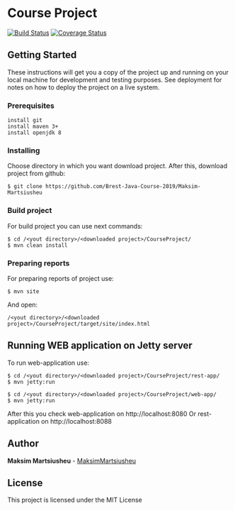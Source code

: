 Course Project
==============
[![Build Status](https://travis-ci.org/Brest-Java-Course-2019/Maksim-Martsiusheu.svg?branch=master)](https://travis-ci.org/Brest-Java-Course-2019/Maksim-Martsiusheu)
[![Coverage Status](https://coveralls.io/repos/github/Brest-Java-Course-2019/Maksim-Martsiusheu/badge.svg?branch=master)](https://coveralls.io/github/Brest-Java-Course-2019/Maksim-Martsiusheu?branch=master) 

## Getting Started

These instructions will get you a copy of the project up and running on your local machine for development and testing purposes. See deployment for notes on how to deploy the project on a live system.

### Prerequisites
```
install git
install maven 3+
install openjdk 8
```

### Installing

Choose directory in which you want download project. After this, download project from github:

```
$ git clone https://github.com/Brest-Java-Course-2019/Maksim-Martsiusheu
```
### Build project
For build project you can use next commands: 
```
$ cd /<yout directory>/<downloaded project>/CourseProject/
$ mvn clean install
```

### Preparing reports
For preparing reports of project use:
````
$ mvn site
````
And open:
````
/<yout directory>/<downloaded project>/CourseProject/target/site/index.html
````
## Running WEB application on Jetty server

To run web-application use:
````
$ cd /<yout directory>/<downloaded project>/CourseProject/rest-app/
$ mvn jetty:run

$ cd /<yout directory>/<downloaded project>/CourseProject/web-app/
$ mvn jetty:run
````
After this you check web-application on http://localhost:8080
Or rest-application on  http://localhost:8088


## Author

**Maksim Martsiusheu** - [MaksimMartsiusheu](https://github.com/MaksimMartsiusheu)
## License

This project is licensed under the MIT License

